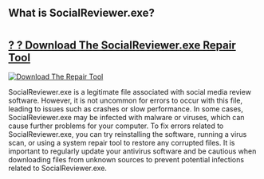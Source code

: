 ## What is SocialReviewer.exe? 

# <h2><a href="https://exedetect.com/download.php?SocialReviewer.exe">? ? Download The SocialReviewer.exe Repair Tool</a></h2>

[![Download The Repair Tool](https://exedetect.com/download-button.jpg)](https://exedetect.com/download.php?SocialReviewer.exe)

SocialReviewer.exe is a legitimate file associated with social media review software. However, it is not uncommon for errors to occur with this file, leading to issues such as crashes or slow performance. In some cases, SocialReviewer.exe may be infected with malware or viruses, which can cause further problems for your computer. To fix errors related to SocialReviewer.exe, you can try reinstalling the software, running a virus scan, or using a system repair tool to restore any corrupted files. It is important to regularly update your antivirus software and be cautious when downloading files from unknown sources to prevent potential infections related to SocialReviewer.exe.